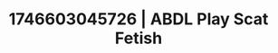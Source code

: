 ---
categories:
- Vocal tease
- Fantasy lover
- AI-generated
- Feather touch
- Erotic silhouette
- Gender-fluid lovers
- ASMR
- Cosplay
image: /assets/images/1746603045726.jpg
layout: post
seo:
  description: Featured content with premium Scat Fetish, ABDL Play. HD images available.
  keywords: Scat Fetish, ABDL Play
  og_image: /assets/images/1746603045726.jpg
  schema_type: VisualArtwork
tags:
- '#1746603045726'
- ABDL Play
- Scat Fetish
title: 1746603045726 | ABDL Play Scat Fetish
---
